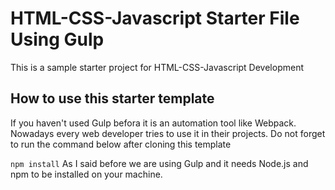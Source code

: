 # HTML-CSS-Javascript Starter File Using Gulp
This is a sample starter project for HTML-CSS-Javascript Development
## How to use this starter template
If you haven't used Gulp befora it is an automation tool like Webpack. Nowadays every web developer tries to use it in their projects. Do not forget to run the command below after cloning this template

`npm install` As I said before we are using Gulp and it needs Node.js and npm to be installed on your machine.